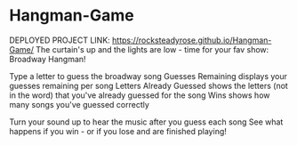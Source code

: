 # Hangman-Game
DEPLOYED PROJECT LINK: https://rocksteadyrose.github.io/Hangman-Game/
The curtain's up and the lights are low - time for your fav show: Broadway Hangman!

Type a letter to guess the broadway song
Guesses Remaining displays your guesses remaining per song
Letters Already Guessed shows the letters (not in the word) that you've already guessed for the song
Wins shows how many songs you've guessed correctly

Turn your sound up to hear the music after you guess each song
See what happens if you win - or if you lose and are finished playing!
